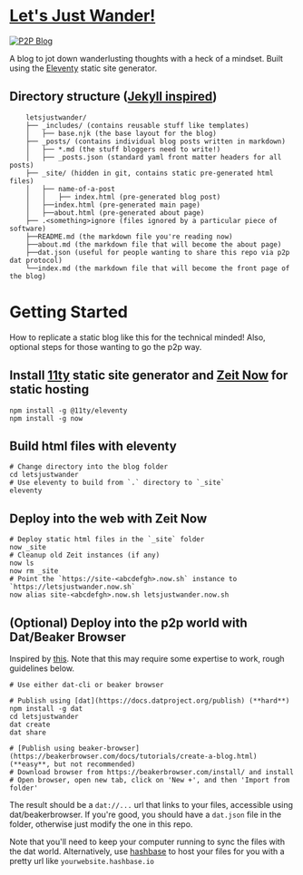 # [Let's Just Wander!](https://letsjustwander.now.sh)

[![P2P Blog](https://dat-badge.glitch.me/letsjustwander.hashbase.io/badge.svg)](https://letsjustwander.hashbase.io)

A blog to jot down wanderlusting thoughts with a heck of a mindset.
Built using the [Eleventy](https://github.com/11ty/11ty.io) static site generator.

## Directory structure ([Jekyll inspired](https://jekyllrb.com/docs/structure/))

```
    letsjustwander/
    ├── _includes/ (contains reusable stuff like templates)
    │   ├── base.njk (the base layout for the blog)
    ├── _posts/ (contains individual blog posts written in markdown)
    │   ├── *.md (the stuff bloggers need to write!)
    │   ├── _posts.json (standard yaml front matter headers for all posts)
    ├── _site/ (hidden in git, contains static pre-generated html files)
    │   ├── name-of-a-post
    │   │   ├── index.html (pre-generated blog post)
    │   ├──index.html (pre-generated main page)
    │   ├──about.html (pre-generated about page)
    ├── .<something>ignore (files ignored by a particular piece of software)
    ├──README.md (the markdown file you're reading now)
    ├──about.md (the markdown file that will become the about page)
    ├──dat.json (useful for people wanting to share this repo via p2p dat protocol)
    └──index.md (the markdown file that will become the front page of the blog)
```

# Getting Started

How to replicate a static blog like this for the technical minded!
Also, optional steps for those wanting to go the p2p way.

## Install [11ty](https://www.11ty.io/docs/getting-started) static site generator and [Zeit Now](https://github.com/zeit/now-cli) for static hosting
    npm install -g @11ty/eleventy
    npm install -g now

## Build html files with eleventy
    # Change directory into the blog folder
    cd letsjustwander
    # Use eleventy to build from `.` directory to `_site`
    eleventy

## Deploy into the web with Zeit Now
    # Deploy static html files in the `_site` folder
    now _site
    # Cleanup old Zeit instances (if any)
    now ls
    now rm _site
    # Point the `https://site-<abcdefgh>.now.sh` instance to `https://letsjustwander.now.sh`
    now alias site-<abcdefgh>.now.sh letsjustwander.now.sh

## (Optional) Deploy into the p2p world with Dat/Beaker Browser

Inspired by [this](https://pipette-dev-blog-jimpick.hashbase.io/post/introducing-pipette/).
Note that this may require some expertise to work, rough guidelines below.

    # Use either dat-cli or beaker browser

    # Publish using [dat](https://docs.datproject.org/publish) (**hard**)
    npm install -g dat
    cd letsjustwander
    dat create
    dat share

    # [Publish using beaker-browser](https://beakerbrowser.com/docs/tutorials/create-a-blog.html) (**easy**, but not recommended)
    # Download browser from https://beakerbrowser.com/install/ and install
    # Open browser, open new tab, click on 'New +', and then 'Import from folder'

The result should be a `dat://...` url that links to your files, accessible using dat/beakerbrowser.
If you're good, you should have a `dat.json` file in the folder, otherwise just modify the one in this repo.

Note that you'll need to keep your computer running to sync the files with the dat world.
Alternatively, use [hashbase](https://hashbase.io/) to host your files for you with a pretty url like `yourwebsite.hashbase.io`

